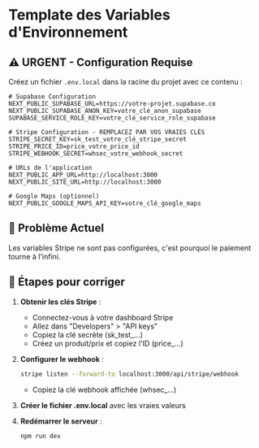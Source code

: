 # Template des Variables d'Environnement

## ⚠️ URGENT - Configuration Requise

Créez un fichier `.env.local` dans la racine du projet avec ce contenu :

```env
# Supabase Configuration
NEXT_PUBLIC_SUPABASE_URL=https://votre-projet.supabase.co
NEXT_PUBLIC_SUPABASE_ANON_KEY=votre_clé_anon_supabase
SUPABASE_SERVICE_ROLE_KEY=votre_clé_service_role_supabase

# Stripe Configuration - REMPLACEZ PAR VOS VRAIES CLÉS
STRIPE_SECRET_KEY=sk_test_votre_clé_stripe_secret
STRIPE_PRICE_ID=price_votre_price_id
STRIPE_WEBHOOK_SECRET=whsec_votre_webhook_secret

# URLs de l'application
NEXT_PUBLIC_APP_URL=http://localhost:3000
NEXT_PUBLIC_SITE_URL=http://localhost:3000

# Google Maps (optionnel)
NEXT_PUBLIC_GOOGLE_MAPS_API_KEY=votre_clé_google_maps
```

## 🚨 Problème Actuel
Les variables Stripe ne sont pas configurées, c'est pourquoi le paiement tourne à l'infini.

## 🔧 Étapes pour corriger

1. **Obtenir les clés Stripe** :
   - Connectez-vous à votre dashboard Stripe
   - Allez dans "Developers" > "API keys"
   - Copiez la clé secrète (sk_test_...)
   - Créez un produit/prix et copiez l'ID (price_...)

2. **Configurer le webhook** :
   ```bash
   stripe listen --forward-to localhost:3000/api/stripe/webhook
   ```
   - Copiez la clé webhook affichée (whsec_...)

3. **Créer le fichier .env.local** avec les vraies valeurs

4. **Redémarrer le serveur** :
   ```bash
   npm run dev
   ```
